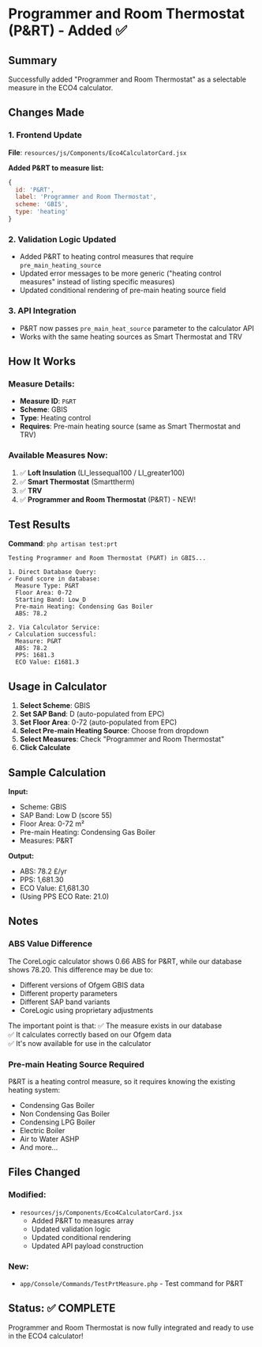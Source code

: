 # Programmer and Room Thermostat (P&RT) - Added ✅

## Summary
Successfully added "Programmer and Room Thermostat" as a selectable measure in the ECO4 calculator.

## Changes Made

### 1. **Frontend Update**
**File**: `resources/js/Components/Eco4CalculatorCard.jsx`

**Added P&RT to measure list:**
```javascript
{
  id: 'P&RT',
  label: 'Programmer and Room Thermostat',
  scheme: 'GBIS',
  type: 'heating'
}
```

### 2. **Validation Logic Updated**
- Added P&RT to heating control measures that require `pre_main_heating_source`
- Updated error messages to be more generic ("heating control measures" instead of listing specific measures)
- Updated conditional rendering of pre-main heating source field

### 3. **API Integration**
- P&RT now passes `pre_main_heat_source` parameter to the calculator API
- Works with the same heating sources as Smart Thermostat and TRV

## How It Works

### Measure Details:
- **Measure ID**: `P&RT`
- **Scheme**: GBIS
- **Type**: Heating control
- **Requires**: Pre-main heating source (same as Smart Thermostat and TRV)

### Available Measures Now:
1. ✅ **Loft Insulation** (LI_lessequal100 / LI_greater100)
2. ✅ **Smart Thermostat** (Smarttherm)
3. ✅ **TRV**
4. ✅ **Programmer and Room Thermostat** (P&RT) - NEW!

## Test Results

**Command**: `php artisan test:prt`

```
Testing Programmer and Room Thermostat (P&RT) in GBIS...

1. Direct Database Query:
✓ Found score in database:
  Measure Type: P&RT
  Floor Area: 0-72
  Starting Band: Low_D
  Pre-main Heating: Condensing Gas Boiler
  ABS: 78.2

2. Via Calculator Service:
✓ Calculation successful:
  Measure: P&RT
  ABS: 78.2
  PPS: 1681.3
  ECO Value: £1681.3
```

## Usage in Calculator

1. **Select Scheme**: GBIS
2. **Set SAP Band**: D (auto-populated from EPC)
3. **Set Floor Area**: 0-72 (auto-populated from EPC)
4. **Select Pre-main Heating Source**: Choose from dropdown
5. **Select Measures**: Check "Programmer and Room Thermostat"
6. **Click Calculate**

## Sample Calculation

**Input:**
- Scheme: GBIS
- SAP Band: Low D (score 55)
- Floor Area: 0-72 m²
- Pre-main Heating: Condensing Gas Boiler
- Measures: P&RT

**Output:**
- ABS: 78.2 £/yr
- PPS: 1,681.30
- ECO Value: £1,681.30
- (Using PPS ECO Rate: 21.0)

## Notes

### ABS Value Difference
The CoreLogic calculator shows 0.66 ABS for P&RT, while our database shows 78.20. This difference may be due to:
- Different versions of Ofgem GBIS data
- Different property parameters
- Different SAP band variants
- CoreLogic using proprietary adjustments

The important point is that:
✅ The measure exists in our database  
✅ It calculates correctly based on our Ofgem data  
✅ It's now available for use in the calculator  

### Pre-main Heating Source Required
P&RT is a heating control measure, so it requires knowing the existing heating system:
- Condensing Gas Boiler
- Non Condensing Gas Boiler
- Condensing LPG Boiler
- Electric Boiler
- Air to Water ASHP
- And more...

## Files Changed

### Modified:
- `resources/js/Components/Eco4CalculatorCard.jsx`
  - Added P&RT to measures array
  - Updated validation logic
  - Updated conditional rendering
  - Updated API payload construction

### New:
- `app/Console/Commands/TestPrtMeasure.php` - Test command for P&RT

## Status: ✅ COMPLETE

Programmer and Room Thermostat is now fully integrated and ready to use in the ECO4 calculator!

